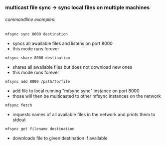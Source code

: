 ### multicast file sync -> sync local files on multiple machines

###### commandline examples:

```
mfsync sync 8000 destination
```

  * syncs all awailable files and listens on port 8000
  * this mode runs forever

```
mfsync share 8000 destination
```
  * shares all awailable files but does not download new ones
  * this mode runs forever

```
mfsync add 8000 /path/to/file
```
  * add file to local running "mfsync sync" instance on port 8000
  * those will then be multicasted to other mfsync instances on the network

```
mfsync fetch
```
  * requests names of all available files in the network and prints them to stdout

```
mfsync get filename destination
```
  * downloads file to given destination if available
